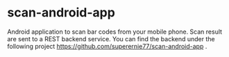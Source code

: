 # scan-android-app
Android application to scan bar codes from your mobile phone.  Scan result are sent to a REST backend service. You can find the backend under the following project https://github.com/superernie77/scan-android-app .
